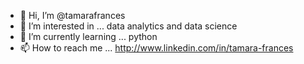 - 👋 Hi, I’m @tamarafrances
- 👀 I’m interested in ... data analytics and data science
- 🌱 I’m currently learning ... python
- 📫 How to reach me ... http://www.linkedin.com/in/tamara-frances

<!---
tamarafrances/tamarafrances is a ✨ special ✨ repository because its `README.md` (this file) appears on your GitHub profile.
You can click the Preview link to take a look at your changes.
--->
